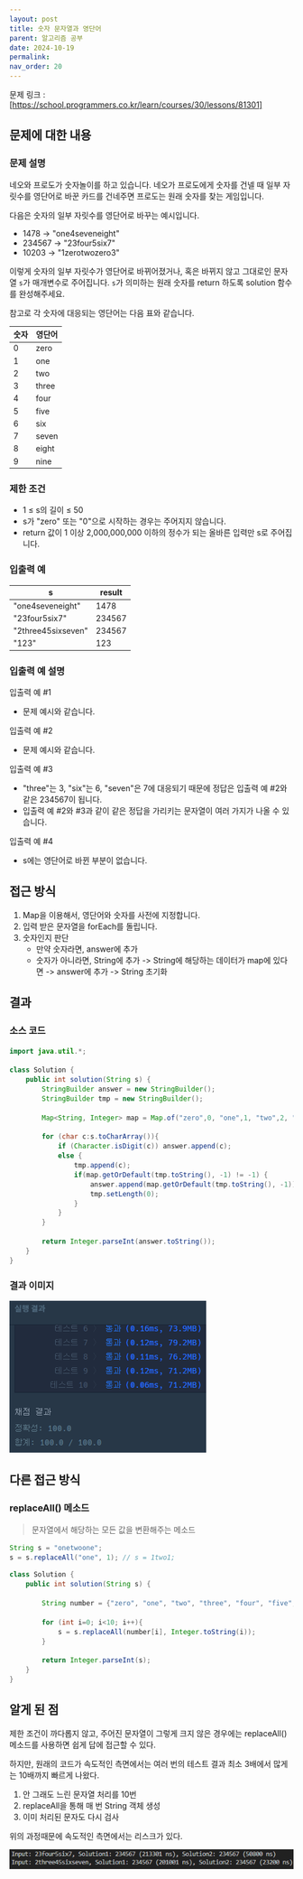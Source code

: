 ```yaml
---
layout: post
title: 숫자 문자열과 영단어
parent: 알고리즘 공부
date: 2024-10-19
permalink:
nav_order: 20
---
```


문제 링크 : [https://school.programmers.co.kr/learn/courses/30/lessons/81301]

## 문제에 대한 내용

### 문제 설명

네오와 프로도가 숫자놀이를 하고 있습니다. 네오가 프로도에게 숫자를 건넬 때 일부 자릿수를 영단어로 바꾼 카드를 건네주면 프로도는 원래 숫자를 찾는 게임입니다.

다음은 숫자의 일부 자릿수를 영단어로 바꾸는 예시입니다.

- 1478 → "one4seveneight"
- 234567 → "23four5six7"
- 10203 → "1zerotwozero3"

이렇게 숫자의 일부 자릿수가 영단어로 바뀌어졌거나, 혹은 바뀌지 않고 그대로인 문자열 `s`가 매개변수로 주어집니다. `s`가 의미하는 원래 숫자를 return 하도록 solution 함수를 완성해주세요.

참고로 각 숫자에 대응되는 영단어는 다음 표와 같습니다.

| 숫자 | 영단어 |
| ---- | ------ |
| 0    | zero   |
| 1    | one    |
| 2    | two    |
| 3    | three  |
| 4    | four   |
| 5    | five   |
| 6    | six    |
| 7    | seven  |
| 8    | eight  |
| 9    | nine   |

### 제한 조건

- 1 ≤ s의 길이 ≤ 50
- s가 "zero" 또는 "0"으로 시작하는 경우는 주어지지 않습니다.
- return 값이 1 이상 2,000,000,000 이하의 정수가 되는 올바른 입력만 s로 주어집니다.

### 입출력 예

| s                  | result |
| ------------------ | ------ |
| "one4seveneight"   | 1478   |
| "23four5six7"      | 234567 |
| "2three45sixseven" | 234567 |
| "123"              | 123    |

### 입출력 예 설명

입출력 예 #1

- 문제 예시와 같습니다.

입출력 예 #2

- 문제 예시와 같습니다.

입출력 예 #3

- "three"는 3, "six"는 6, "seven"은 7에 대응되기 때문에 정답은 입출력 예 #2와 같은 234567이 됩니다.
- 입출력 예 #2와 #3과 같이 같은 정답을 가리키는 문자열이 여러 가지가 나올 수 있습니다.

입출력 예 #4

- s에는 영단어로 바뀐 부분이 없습니다.

## 접근 방식

1. Map을 이용해서, 영단어와 숫자를 사전에 지정합니다.
2. 입력 받은 문자열을 forEach를 돌립니다.
3. 숫자인지 판단
   - 만약 숫자라면, answer에 추가
   - 숫자가 아니라면, String에 추가 -> String에 해당하는 데이터가 map에 있다면 -> answer에 추가 -> String 초기화

## 결과

### 소스 코드

```java
import java.util.*;

class Solution {
    public int solution(String s) {
        StringBuilder answer = new StringBuilder();
        StringBuilder tmp = new StringBuilder();

        Map<String, Integer> map = Map.of("zero",0, "one",1, "two",2, "three",3, "four",4, "five",5,"six",6, "seven",7, "eight",8, "nine",9);

        for (char c:s.toCharArray()){
            if (Character.isDigit(c)) answer.append(c);
            else {
                tmp.append(c);
                if(map.getOrDefault(tmp.toString(), -1) != -1) {
                    answer.append(map.getOrDefault(tmp.toString(), -1));
                    tmp.setLength(0);
                }
            }
        }

        return Integer.parseInt(answer.toString());
    }
}
```

### 결과 이미지

![alt text](/공부/코딩-테스트-공부/image-29.png)

## 다른 접근 방식

### replaceAll() 메소드

> 문자열에서 해당하는 모든 값을 변환해주는 메소드

```java
String s = "onetwoone";
s = s.replaceAll("one", 1); // s = 1two1;
```

```java
class Solution {
    public int solution(String s) {

        String number = {"zero", "one", "two", "three", "four", "five", "six", "seven", "eight", "nine"};

        for (int i=0; i<10; i++){
            s = s.replaceAll(number[i], Integer.toString(i));
        }

        return Integer.parseInt(s);
    }
}
```

## 알게 된 점

제한 조건이 까다롭지 않고, 주어진 문자열이 그렇게 크지 않은 경우에는 replaceAll() 메소드를 사용하면 쉽게 답에 접근할 수 있다.

하지만, 원래의 코드가 속도적인 측면에서는 여러 번의 테스트 결과 최소 3배에서 많게는 10배까지 빠르게 나왔다.

1. 안 그래도 느린 문자열 처리를 10번
2. replaceAll을 통해 매 번 String 객체 생성
3. 이미 처리된 문자도 다시 검사

위의 과정때문에 속도적인 측면에서는 리스크가 있다.

![alt text](/공부/코딩-테스트-공부/image-30.png)

[https://school.programmers.co.kr/learn/courses/30/lessons/81301]: https://school.programmers.co.kr/learn/courses/30/lessons/81301

